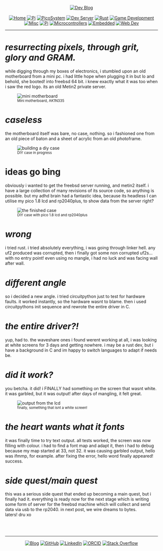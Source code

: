<!-- Header -->
<link rel="stylesheet" href="../../assets/css/style.css"/>
<div align="center">    
  <a href="../"><img alt="Dev Blog" src="https://img.shields.io/badge/-Developer%20Blog-FE7A16?&logo=git&logoColor=white"></a><br><br></div> 

<div align="center"><a href="../"><img alt="Home" src="https://img.shields.io/badge/-Home-151515?&logo=Arduino&logoColor=C51A4A"></a> <a href="../development"><img alt="Pi" src="https://img.shields.io/badge/-Development-151515?&logo=git&logoColor=C51A4A"></a> <a href="../picosystem"><img alt="PicoSystem" src="https://img.shields.io/badge/-PicoSystem-151515?&logo=raspberrypi&logoColor=C51A4A"></a> <a href="../devserver"><img alt="Dev Server" src="https://img.shields.io/badge/-Dev%20Server-151515?&logo=Ubuntu&logoColor=C51A4A"></a> <a href="../rust"><img alt="Rust" src="https://img.shields.io/badge/-Rust-151515?&logo=rust&logoColor=C51A4A"></a> <a href="../gamedev"><img alt="Game Development" src="https://img.shields.io/badge/-Game%20Development-151515?&logo=steam&logoColor=C51A4A"></a> <a href="../misc"><img alt="Misc" src="https://img.shields.io/badge/-Misc-151515?&logo=Ubuntu&logoColor=C51A4A"></a> <a href="../raspberrypi"><img alt="Pi" src="https://img.shields.io/badge/-Raspberry%20Pi-151515?&logo=Raspberry-Pi&logoColor=C51A4A"></a>
<a href="../microcontrollers"><img alt="Microcontrollers" src="https://img.shields.io/badge/-Microcontrollers-151515?&logo=Arduino&logoColor=FE7A16"></a>
<a href="../embedded"><img alt="Embedded" src="https://img.shields.io/badge/-Embedded-151515?&logo=C&logoColor=8a3f8f"></a>
<a href="../webdev"><img alt="Web Dev" src="https://img.shields.io/badge/-Web%20Development-151515?&logo=html5&logoColor=DD4814"></a></div>
<hr>
<div id="blog-post">
<!-- Main --> 




<h1 id="resurrecting-pixels"><em>resurrecting pixels, through grit, glory and GRAM.</em></h1>

<p>while digging through my boxes of electronics, i stumbled upon an old motherboard from a mini pc. i had little hope when plugging it in but lo and behold, she booted! into freebsd 64 bit. i knew exactly what it was too when i saw the red logo. its an old Metin2 private server.</p>


<figure>
<img src="{{ site.baseurl }}/embedded/img/embedded-miniboard.jpeg" alt="mini motherboard" />
<br><sup>Mini motherboard, AK1N335</sup>
</figure>


<h1 id="ressurecting-pixels"><em>caseless</em></h1>
<p>the motherboard itself was bare, no case, nothing. so i fashioned one from an old piece of baton and a sheet of acrylic from an old photoframe.</p>

<figure>
<img src="{{ site.baseurl }}/embedded/img/embedded-diycase.jpeg" alt="building a diy case" />
<br><sup>DIY case in progress</sup>
</figure>

<h1 id="ressurecting-pixels"><em></em>ideas go bing</h1>
<p>obviously i wanted to get the freebsd server running, and metin2 itself. i have a large collection of many revisions of its source code, so anything is possible. but my adhd brain had a fantastic idea, because its headless I can utilise my pico 1.8 lcd and rp2040plus, to show data from the server right?</p>

<figure>
<img src="{{ site.baseurl }}/embedded/img/embedded-casefinished.jpeg" alt="the finished case" />
<br><sup>DIY case with pico 1.8 lcd and rp2040plus</sup>
</figure>

<h1 id="ressurecting-pixels"><em>wrong</em></h1>
<p>i tried rust. i tried absolutely everything, i was going through linker hell. any uf2 produced was corrupted, then i finally got some non corrupted uf2s... with no entry point! even using no mangle, i had no luck and was facing wall after wall.</p>


<h1 id="ressurecting-pixels"><em>different angle</em></h1>
<p>so i decided a new angle. i tried circuitpython just to test for hardware faults. it worked instantly, so the hardware wasnt to blame. then i used circuitpythons init sequence and rewrote the entire driver in C.</p>


<h1 id="ressurecting-pixels"><em>the entire driver?!</em></h1>
<p>yup, had to. the waveshare ones i found werent working at all, i was looking at white screens for 3 days and getting nowhere. i may be a rust dev, but i have a background in C and im happy to switch languages to adapt if needs be.</p>


<h1 id="ressurecting-pixels"><em>did it work?</em></h1>
<p>you betcha. it did! i FINALLY had something on the screen that wasnt white. it was garbled, but it was output! after days of mangling, it felt great.</p>

<figure>
<img src="{{ site.baseurl }}/embedded/img/embedded-lcd-garbled.jpeg" alt="output from the lcd" />
<br><sup>finally, something that isnt a white screen!</sup>
</figure>

<h1 id="ressurecting-pixels"><em>the heart wants what it fonts</em></h1>
<p>it was finally time to try text output. all tests worked, the screen was now filling with colour. i had to find a font map and adapt it, then i had to debug because my map started at 33, not 32. it was causing garbled output, hello was ifmmp, for example. after fixing the error, hello word finally appeared! success.</p>

<h1 id="ressurecting-pixels"><em>side quest/main quest</em></h1>
<p>this was a serious side quest that ended up becoming a main quest, but i finally had it. everything is ready now for the next stage which is writing some form of server for the freebsd machine which will collect and send data via usb to the rp2040. in next post, we wire dreams to bytes.<br> laters! dru xo</p>




<br>
<!-- Footer -->


<br>
<div align="center"><hr>
  <a href="../"><img alt="Blog" src="https://img.shields.io/badge/-Developer%20Blog-DD4814?style=flat-square&logo=github&logoColor=black"></a> 
  <a href="https://github.com/dntstck"><img alt="GitHub" src="https://img.shields.io/badge/-@dntstck-181717?style=flat-square&logo=GitHub&logoColor=white"></a> 
  <a href="https://www.linkedin.com/in/drudelarosa"><img alt="LinkedIn" src="https://img.shields.io/badge/-LinkedIn-0077B5?style=flat-square&logo=Linkedin&logoColor=white"></a> 
  <a href="https://orcid.org/0009-0003-6755-7655"><img alt="ORCID" src="https://img.shields.io/badge/-ORCID-A6CE39?style=flat-square&logo=ORCID&logoColor=white"></a> 
  <a href="https://stackoverflow.com/users/28874348/dru-delarosa"><img alt="Stack Overflow" src="https://img.shields.io/badge/-Stack%20Overflow-FE7A16?style=flat-square&logo=Stack-Overflow&logoColor=white"></a>
</div>
